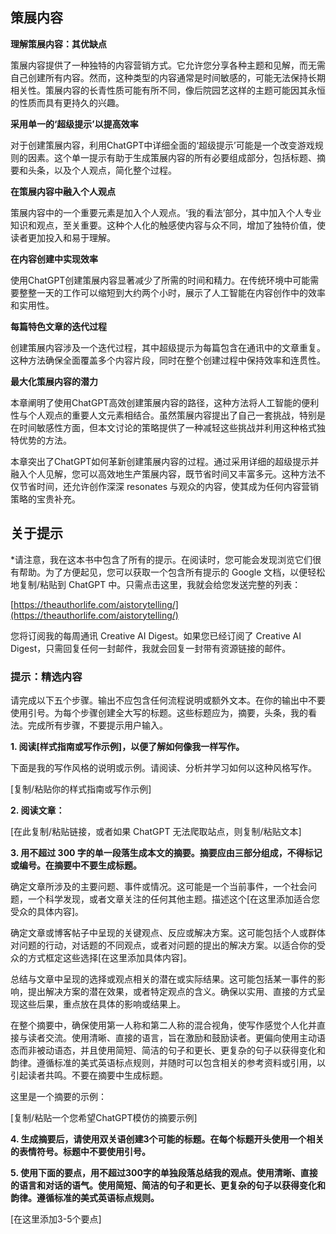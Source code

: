 ## 策展内容

**理解策展内容：其优缺点**

策展内容提供了一种独特的内容营销方式。它允许您分享各种主题和见解，而无需自己创建所有内容。然而，这种类型的内容通常是时间敏感的，可能无法保持长期相关性。策展内容的长青性质可能有所不同，像后院园艺这样的主题可能因其永恒的性质而具有更持久的兴趣。

**采用单一的‘超级提示’以提高效率**

对于创建策展内容，利用ChatGPT中详细全面的‘超级提示’可能是一个改变游戏规则的因素。这个单一提示有助于生成策展内容的所有必要组成部分，包括标题、摘要和头条，以及个人观点，简化整个过程。

**在策展内容中融入个人观点**

策展内容中的一个重要元素是加入个人观点。‘我的看法’部分，其中加入个人专业知识和观点，至关重要。这种个人化的触感使内容与众不同，增加了独特价值，使读者更加投入和易于理解。

**在内容创建中实现效率**

使用ChatGPT创建策展内容显著减少了所需的时间和精力。在传统环境中可能需要整整一天的工作可以缩短到大约两个小时，展示了人工智能在内容创作中的效率和实用性。

**每篇特色文章的迭代过程**

创建策展内容涉及一个迭代过程，其中超级提示为每篇包含在通讯中的文章重复。这种方法确保全面覆盖多个内容片段，同时在整个创建过程中保持效率和连贯性。

**最大化策展内容的潜力**

本章阐明了使用ChatGPT高效创建策展内容的路径，这种方法将人工智能的便利性与个人观点的重要人文元素相结合。虽然策展内容提出了自己一套挑战，特别是在时间敏感性方面，但本文讨论的策略提供了一种减轻这些挑战并利用这种格式独特优势的方法。

本章突出了ChatGPT如何革新创建策展内容的过程。通过采用详细的超级提示并融入个人见解，您可以高效地生产策展内容，既节省时间又丰富多元。这种方法不仅节省时间，还允许创作深深 resonates 与观众的内容，使其成为任何内容营销策略的宝贵补充。

## 关于提示

*请注意，我在这本书中包含了所有的提示。在阅读时，您可能会发现浏览它们很有帮助。为了方便起见，您可以获取一个包含所有提示的 Google 文档，以便轻松地复制/粘贴到 ChatGPT 中。只需点击这里，我就会给您发送完整的列表：

[https://theauthorlife.com/aistorytelling/](https://theauthorlife.com/aistorytelling/)

您将订阅我的每周通讯 Creative AI Digest。如果您已经订阅了 Creative AI Digest，只需回复任何一封邮件，我就会回复一封带有资源链接的邮件。

### 提示：精选内容

请完成以下五个步骤。输出不应包含任何流程说明或额外文本。在你的输出中不要使用引号。为每个步骤创建全大写的标题。这些标题应为，摘要，头条，我的看法。完成所有步骤，不要提示用户输入。

**1\. 阅读[样式指南或写作示例]，以便了解如何像我一样写作。**

下面是我的写作风格的说明或示例。请阅读、分析并学习如何以这种风格写作。

[复制/粘贴你的样式指南或写作示例]

**2\. 阅读文章：**

[在此复制/粘贴链接，或者如果 ChatGPT 无法爬取站点，则复制/粘贴文本]

**3\. 用不超过 300 字的单一段落生成本文的摘要。摘要应由三部分组成，不得标记或编号。在摘要中不要生成标题。**

确定文章所涉及的主要问题、事件或情况。这可能是一个当前事件，一个社会问题，一个科学发现，或者文章关注的任何其他主题。描述这个[在这里添加适合您受众的具体内容]。

确定文章或博客帖子中呈现的关键观点、反应或解决方案。这可能包括个人或群体对问题的行动，对话题的不同观点，或者对问题的提出的解决方案。以适合你的受众的方式框定这些选择[在这里添加具体内容]。

总结与文章中呈现的选择或观点相关的潜在或实际结果。这可能包括某一事件的影响，提出解决方案的潜在效果，或者特定观点的含义。确保以实用、直接的方式呈现这些后果，重点放在具体的影响或结果上。

在整个摘要中，确保使用第一人称和第二人称的混合视角，使写作感觉个人化并直接与读者交流。使用清晰、直接的语言，旨在激励和鼓励读者。更偏向使用主动语态而非被动语态，并且使用简短、简洁的句子和更长、更复杂的句子以获得变化和韵律。遵循标准的美式英语标点规则，并随时可以包含相关的参考资料或引用，以引起读者共鸣。不要在摘要中生成标题。

这里是一个摘要的示例：

[复制/粘贴一个您希望ChatGPT模仿的摘要示例]

**4\. 生成摘要后，请使用双关语创建3个可能的标题。在每个标题开头使用一个相关的表情符号。标题中不要使用引号。**

**5\. 使用下面的要点，用不超过300字的单独段落总结我的观点。使用清晰、直接的语言和对话的语气。使用简短、简洁的句子和更长、更复杂的句子以获得变化和韵律。遵循标准的美式英语标点规则。**

[在这里添加3-5个要点]
